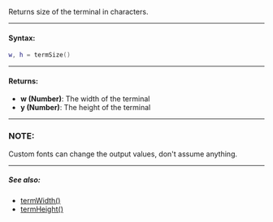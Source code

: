 Returns size of the terminal in characters.

---

#### Syntax:
```lua
w, h = termSize()
```

---

#### Returns:

* **w (Number)**: The width of the terminal
* **y (Number)**: The height of the terminal

---

### NOTE:

Custom fonts can change the output values, don't assume anything.

---

##### See also:

* [termWidth()](termWidth.md)
* [termHeight()](termHeight.md)